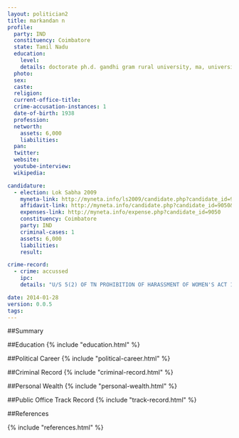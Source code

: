 ```yaml
---
layout: politician2
title: markandan n
profile: 
  party: IND
  constituency: Coimbatore
  state: Tamil Nadu
  education: 
    level: 
    details: doctorate ph.d. gandhi gram rural university, ma, university of mysore
  photo: 
  sex: 
  caste: 
  religion: 
  current-office-title: 
  crime-accusation-instances: 1
  date-of-birth: 1938
  profession: 
  networth: 
    assets: 6,000
    liabilities: 
  pan: 
  twitter: 
  website: 
  youtube-interview: 
  wikipedia: 

candidature: 
  - election: Lok Sabha 2009
    myneta-link: http://myneta.info/ls2009/candidate.php?candidate_id=9050
    affidavit-link: http://myneta.info/candidate.php?candidate_id=9050&scan=original
    expenses-link: http://myneta.info/expense.php?candidate_id=9050
    constituency: Coimbatore 
    party: IND
    criminal-cases: 1
    assets: 6,000
    liabilities: 
    result:  

crime-record: 
  - crime: accussed
    ipc: 
    details: "U/S 5(2) OF TN PROHIBITION OF HARASSMENT OF WOMEN'S ACT 1998. JUDICIAL MAGISTRATE NO.3, DINDIGUL, CC NO. 22/05" 

date: 2014-01-28
version: 0.0.5
tags: 
---
```

##Summary


##Education
{% include "education.html" %}


##Political Career
{% include "political-career.html" %}


##Criminal Record
{% include "criminal-record.html" %}


##Personal Wealth
{% include "personal-wealth.html" %}


##Public Office Track Record
{% include "track-record.html" %}


##References


{% include "references.html" %}